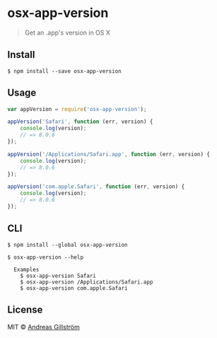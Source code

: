 # osx-app-version

> Get an .app's version in OS X


## Install

```
$ npm install --save osx-app-version
```


## Usage

```js
var appVersion = require('osx-app-version');

appVersion('Safari', function (err, version) {
	console.log(version);
	// => 8.0.6
});

appVersion('/Applications/Safari.app', function (err, version) {
	console.log(version);
	// => 8.0.6
});

appVersion('com.apple.Safari', function (err, version) {
	console.log(version);
	// => 8.0.6
});
```


## CLI

```
$ npm install --global osx-app-version
```

```
$ osx-app-version --help

  Examples
    $ osx-app-version Safari
    $ osx-app-version /Applications/Safari.app
    $ osx-app-version com.apple.Safari
```


## License

MIT © [Andreas Gillström](https://github.com/gillstrom)
